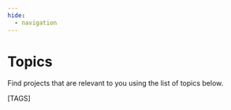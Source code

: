 ```yaml
---
hide:
  - navigation
---
```


# Topics

Find projects that are relevant to you using the list of topics below.

[TAGS]

